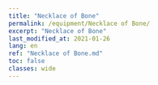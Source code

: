 ```yaml
---
title: "Necklace of Bone"
permalink: /equipment/Necklace of Bone/
excerpt: "Necklace of Bone"
last_modified_at: 2021-01-26
lang: en
ref: "Necklace of Bone.md"
toc: false
classes: wide
---
```



